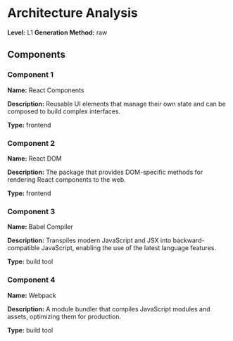 # Architecture Analysis

**Level:** L1
**Generation Method:** raw

## Components

### Component 1

**Name:** React Components

**Description:** Reusable UI elements that manage their own state and can be composed to build complex interfaces.

**Type:** frontend

### Component 2

**Name:** React DOM

**Description:** The package that provides DOM-specific methods for rendering React components to the web.

**Type:** frontend

### Component 3

**Name:** Babel Compiler

**Description:** Transpiles modern JavaScript and JSX into backward-compatible JavaScript, enabling the use of the latest language features.

**Type:** build tool

### Component 4

**Name:** Webpack

**Description:** A module bundler that compiles JavaScript modules and assets, optimizing them for production.

**Type:** build tool

